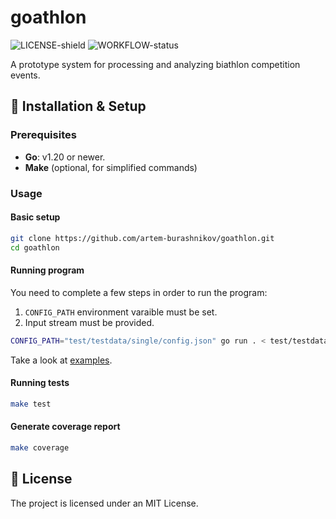 # goathlon

![LICENSE-shield][license-shield-url] ![WORKFLOW-status][workflow-status-url]

A prototype system for processing and analyzing biathlon competition events.

## 🔧 Installation & Setup

### Prerequisites

- **Go**: v1.20 or newer.
- **Make** (optional, for simplified commands)

### Usage

#### Basic setup

```bash
git clone https://github.com/artem-burashnikov/goathlon.git
cd goathlon
```

#### Running program

You need to complete a few steps in order to run the program:

1. `CONFIG_PATH` environment varaible must be set.
2. Input stream must be provided.

```bash
CONFIG_PATH="test/testdata/single/config.json" go run . < test/testdata/single/events
```

Take a look at [examples](/examples/README.md).

#### Running tests

```bash
make test
```

#### Generate coverage report

```bash
make coverage
```

## 📜 License

The project is licensed under an MIT License.

<!---->
[license-shield-url]: https://img.shields.io/github/license/artem-burashnikov/goathlon?style=for-the-badge&color=blue
[workflow-status-url]: https://img.shields.io/github/actions/workflow/status/artem-burashnikov/goathlon/.github%2Fworkflows%2Fci.yaml?style=for-the-badge&color=lightgreen
